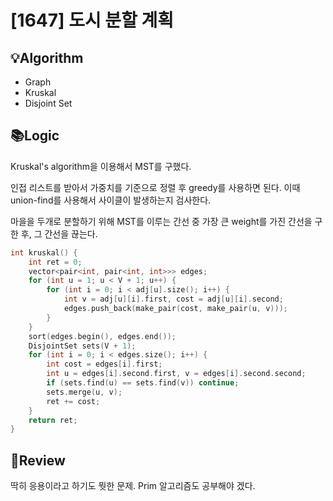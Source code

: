 # [1647] 도시 분할 계획
## 💡Algorithm
- Graph
- Kruskal
- Disjoint Set
## 📚Logic
Kruskal's algorithm을 이용해서 MST를 구했다.

인접 리스트를 받아서 가중치를 기준으로 정렬 후 greedy를 사용하면 된다. 이때 union-find를 사용해서 사이클이 발생하는지 검사한다.

마을을 두개로 분할하기 위해 MST를 이루는 간선 중 가장 큰 weight를 가진 간선을 구한 후, 그 간선을 끊는다.

```c++
int kruskal() {
    int ret = 0;
    vector<pair<int, pair<int, int>>> edges;
    for (int u = 1; u < V + 1; u++) {
        for (int i = 0; i < adj[u].size(); i++) {
            int v = adj[u][i].first, cost = adj[u][i].second;
            edges.push_back(make_pair(cost, make_pair(u, v)));
        }
    }
    sort(edges.begin(), edges.end());
    DisjointSet sets(V + 1);
    for (int i = 0; i < edges.size(); i++) {
        int cost = edges[i].first;
        int u = edges[i].second.first, v = edges[i].second.second;
        if (sets.find(u) == sets.find(v)) continue;
        sets.merge(u, v);
        ret += cost;
    }
    return ret;
}
```
## 📝Review
딱히 응용이라고 하기도 뭣한 문제. Prim 알고리즘도 공부해야 겠다.
